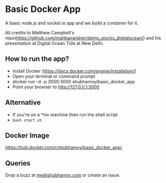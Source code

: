 # Basic Docker App

A basic node.js and socket.io app and we build a container for it. 

All credits to Matthew Campbell's repo(https://github.com/mattkanwisher/demo_stocks_digitalocean/) and his presentation at Digital Ocean Tide at New Delhi.

## How to run the app?
* Install Docker (https://docs.docker.com/engine/installation/)
* Open your terminal or command prompt
* docker run -d -p 3000:3000 shubhamoy/basic_docker_app
* Point your browser to http://127.0.0.1:3000

## Alternative
* If you're on a *nix machine then run the shell script
* `bash start.sh`

## Docker Image
https://hub.docker.com/r/shubhamoy/basic_docker_app/

## Queries
Drop a buzz at me@shubhamoy.com or create an issue.
